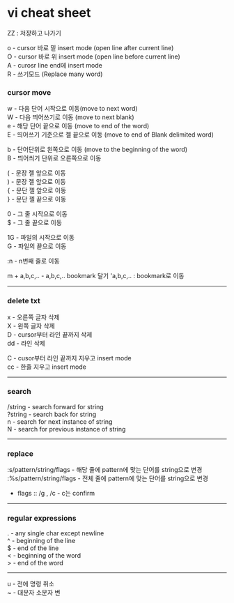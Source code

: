 # vi cheat sheet

ZZ : 저장하고 나가기  

o - cursor 바로 밑 insert mode (open line after current line)  
O - cursor 바로 위 insert mode (open line before current line)  
A - curosr line end에 insert mode  
R - 쓰기모드 (Replace many word)  

### cursor move 
w - 다음 단어 시작으로 이동(move to next word)    
W - 다음 띄어쓰기로 이동 (move to next blank)  
e - 해당 단어 끝으로 이동 (move to end of the word)  
E - 띄어쓰기 기준으로 젤 끝으로 이동 (move to end of Blank delimited word)  

b - 단어단위로 왼쪽으로 이동 (move to the beginning of the word)    
B - 띄어씌기 단위로 오른쪽으로 이동   

( - 문장 젤 앞으로 이동   
) - 문장 젤 앞으로 이동  
{ - 문단 젤 앞으로 이동   
} - 문단 젤 끝으로 이동  

0 - 그 줄 시작으로 이동  
$ - 그 줄 끝으로 이동  

1G - 파일의 시작으로 이동  
G - 파일의 끝으로 이동  

:n - n번째 줄로 이동  

m + a,b,c,.. - a,b,c,.. bookmark 달기
'a,b,c,.. : bookmark로 이동 


---

### delete txt
x - 오른쪽 글자 삭제  
X - 왼쪽 글자 삭제  
D - cursor부터 라인 끝까지 삭제  
dd - 라인 삭제  
  
C - cusor부터 라인 끝까지 지우고 insert mode    
cc - 한줄 지우고 insert mode  

---

### search
/string - search forward for string   
?string - search back for string  
n - search for next instance of string  
N - search for previous instance of string  

---

### replace
:s/pattern/string/flags - 해당 줄에 pattern에 맞는 단어를 string으로 변경  
:%s/pattern/string/flags - 전체 줄에 pattern에 맞는 단어를 string으로 변경   
* flags :: /g , /c - c는 confirm

---

### regular expressions
. - any single char except newline  
^ - beginning of the line  
$ - end of the line  
\< - beginning of the word  
\> - end of the word  

--- 

u - 전에 명령 취소  
~ - 대문자 소문자 변
